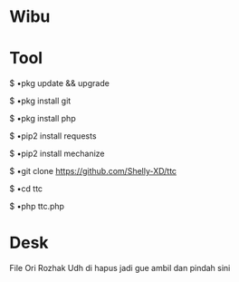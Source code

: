 # Wibu

# Tool
$ •pkg update && upgrade

$ •pkg install git

$ •pkg install php

$ •pip2 install requests

$ •pip2 install mechanize

$ •git clone https://github.com/Shelly-XD/ttc

$ •cd ttc

$ •php ttc.php


# Desk

File Ori Rozhak Udh di hapus jadi gue ambil dan pindah sini





